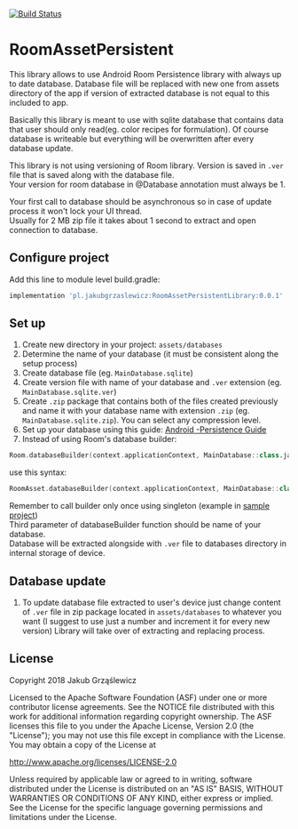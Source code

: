 [![Build Status](https://travis-ci.org/jakubgrzaslewicz/RoomAssetPersistent.svg?branch=master)](https://travis-ci.org/jakubgrzaslewicz/RoomAssetPersistent)

# RoomAssetPersistent
This library allows to use Android Room Persistence library with always up to date database. 
Database file will be replaced with new one from assets directory of the app if version of extracted database is not equal to this included to app.

Basically this library is meant to use with sqlite database that contains data that user should only read(eg. color recipes for formulation). Of course database is writeable but everything will be overwritten after every database update.

This library is not using versioning of Room library. Version is saved in `.ver` file that is saved along with the database file.  
Your version for room database in @Database annotation must always be 1.  

Your first call to database should be asynchronous so in case of update process it won't lock your UI thread.  
Usually for 2 MB zip file it takes about 1 second to extract and open connection to database.  

## Configure project
Add this line to module level build.gradle:
  ```gradle
  implementation 'pl.jakubgrzaslewicz:RoomAssetPersistentLibrary:0.0.1'
  ```

## Set up
1. Create new directory in your project: `assets/databases`
1. Determine the name of your database (it must be consistent along the setup process)
1. Create database file (eg. `MainDatabase.sqlite`)
1. Create version file with name of your database and `.ver` extension (eg. `MainDatabase.sqlite.ver`)
1. Create `.zip` package that contains both of the files created previously and name it with your database name with extension `.zip` (eg. `MainDatabase.sqlite.zip`). You can select any compression level.
1. Set up your database using this guide: [Android -Persistence Guide](https://developer.android.com/training/data-storage/room/)
1. Instead of using Room's database builder:
  ```kotlin
  Room.databaseBuilder(context.applicationContext, MainDatabase::class.java, "MainDatabase").build()
  ```
  use this syntax:
  ```kotlin
  RoomAsset.databaseBuilder(context.applicationContext, MainDatabase::class.java, "MainDatabase.sqlite").build()
  ```
  Remember to call builder only once using singleton (example in [sample project](sample/src/main/java/jakubgrzaslewicz/pl/roomassetpersistentsample/MainDatabase.kt))  
  Third parameter of databaseBuilder function should be name of your database.  
  Database will be extracted alongside with `.ver` file to databases directory in internal storage of device.

## Database update
1. To update database file extracted to user's device just change content of `.ver` file in zip package located in `assets/databases` to whatever you want (I suggest to use just a number and increment it for every new version)
Library will take over of extracting and replacing process. 


License
-------

Copyright 2018 Jakub Grząślewicz

Licensed to the Apache Software Foundation (ASF) under one or more contributor
license agreements.  See the NOTICE file distributed with this work for
additional information regarding copyright ownership.  The ASF licenses this
file to you under the Apache License, Version 2.0 (the "License"); you may not
use this file except in compliance with the License.  You may obtain a copy of
the License at

http://www.apache.org/licenses/LICENSE-2.0

Unless required by applicable law or agreed to in writing, software
distributed under the License is distributed on an "AS IS" BASIS, WITHOUT
WARRANTIES OR CONDITIONS OF ANY KIND, either express or implied.  See the
License for the specific language governing permissions and limitations under
the License.


